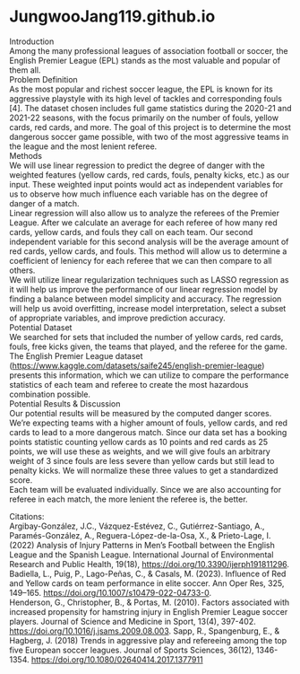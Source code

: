 # JungwooJang119.github.io
Introduction  
Among the many professional leagues of association football or soccer, the English Premier League (EPL) stands as the most valuable and popular of them all.  
Problem Definition  
As the most popular and richest soccer league, the EPL is known for its aggressive playstyle with its high level of tackles and corresponding fouls [4]. The dataset chosen includes full game statistics during the 2020-21 and 2021-22  seasons, with the focus primarily on the number of fouls, yellow cards, red cards, and more. The goal of this project is to determine the most dangerous soccer game possible, with two of the most aggressive teams in the league and the most lenient referee.  
Methods  
We will use linear regression to predict the degree of danger with the weighted features (yellow cards, red cards, fouls, penalty kicks, etc.) as our input. These weighted input points would act as independent variables for us to observe how much influence each variable has on the degree of danger of a match.  
Linear regression will also allow us to analyze the referees of the Premier League. After we calculate an average for each referee of how many red cards, yellow cards, and fouls they call on each team. Our second independent variable for this second analysis will be the average amount of red cards, yellow cards, and fouls. This method will allow us to determine a coefficient of leniency for each referee that we can then compare to all others.  
We will utilize linear regularization techniques such as LASSO regression as it will help us improve the performance of our linear regression model by finding a balance between model simplicity and accuracy. The regression will help us avoid overfitting, increase model interpretation, select a subset of appropriate variables, and improve prediction accuracy.  
Potential Dataset  
We searched for sets that included the number of yellow cards, red cards, fouls, free kicks given, the teams that played, and the referee for the game. The English Premier League dataset (https://www.kaggle.com/datasets/saife245/english-premier-league) presents this information, which we can utilize to compare the performance statistics of each team and referee to create the most hazardous combination possible.  
Potential Results & Discussion  
Our potential results will be measured by the computed danger scores. We’re expecting teams with a higher amount of fouls, yellow cards, and red cards to lead to a more dangerous match.  Since our data set has a booking points statistic counting yellow cards as 10 points and red cards as 25 points, we will use these as weights, and we will give fouls an arbitrary weight of 3 since fouls are less severe than yellow cards but still lead to penalty kicks. We will normalize these three values to get a standardized score.  
Each team will be evaluated individually. Since we are also accounting for referee in each match, the more lenient the referee is, the better.  

Citations:  
Argibay-González, J.C., Vázquez-Estévez, C., Gutiérrez-Santiago, A., Paramés-González, A., Reguera-López-de-la-Osa, X., & Prieto-Lage, I. (2022) Analysis of Injury Patterns in Men’s Football between the English League and the Spanish League. International Journal of Environmental Research and Public Health, 19(18), 
 https://doi.org/10.3390/ijerph191811296.  
Badiella, L., Puig, P., Lago-Peñas, C., & Casals, M. (2023). Influence of Red and Yellow cards on team performance in elite soccer. Ann Oper Res, 325, 149–165. 
 https://doi.org/10.1007/s10479-022-04733-0.  
Henderson, G., Christopher, B., & Portas, M. (2010). Factors associated with increased propensity for hamstring injury in English Premier League soccer players. Journal of 
 Science and Medicine in Sport, 13(4), 397-402. https://doi.org/10.1016/j.jsams.2009.08.003. 
Sapp, R., Spangenburg, E., & Hagberg, J. (2018) Trends in aggressive play and refereeing among the top five European soccer leagues. Journal of Sports Sciences, 36(12), 1346-1354. https://doi.org/10.1080/02640414.2017.1377911 

